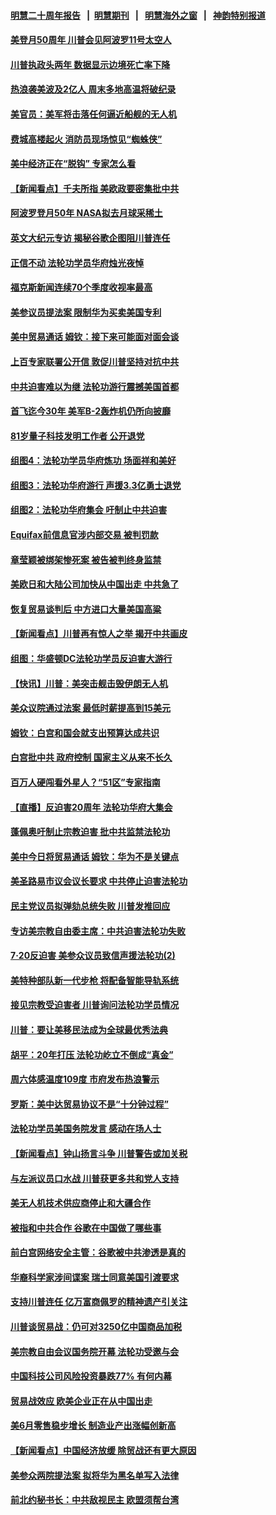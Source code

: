 #### [明慧二十周年报告](https://github.com/gfw-breaker/mh-reports/blob/master/README.md?t=07192120) &nbsp;&nbsp;|&nbsp;&nbsp;[明慧期刊](https://github.com/gfw-breaker/mh-qikan) &nbsp;&nbsp;|&nbsp;&nbsp; [明慧海外之窗](https://github.com/gfw-breaker/mh-news/blob/master/README.md?t=07192120) &nbsp;&nbsp;|&nbsp;&nbsp; [神韵特别报道](https://github.com/gfw-breaker/mh-news/blob/master/shenyun.md?t=07192120) 

#### [美登月50周年 川普会见阿波罗11号太空人](../pages/nsc412/n11396296.md?t=07192120) 

#### [川普执政头两年 数据显示边境死亡率下降](../pages/nsc412/n11396485.md?t=07192120) 

#### [热浪袭美波及2亿人 周末多地高温将破纪录](../pages/nsc412/n11396366.md?t=07192120) 

#### [美官员：美军将击落任何逼近船舰的无人机](../pages/nsc412/n11395844.md?t=07192120) 

#### [费城高楼起火 消防员现场惊见“蜘蛛侠”](../pages/nsc412/n11396040.md?t=07192120) 

#### [美中经济正在“脱钩” 专家怎么看](../pages/nsc412/n11396179.md?t=07192120) 

#### [【新闻看点】千夫所指 美欧政要密集批中共](../pages/nsc412/n11396069.md?t=07192120) 

#### [阿波罗登月50年 NASA拟去月球采稀土](../pages/nsc412/n11395775.md?t=07192120) 

#### [英文大纪元专访 揭秘谷歌企图阻川普连任](../pages/nsc412/n11395918.md?t=07192120) 

#### [正信不动 法轮功学员华府烛光夜悼](../pages/nsc412/n11396355.md?t=07192120) 

#### [福克斯新闻连续70个季度收视率最高](../pages/nsc412/n11395496.md?t=07192120) 

#### [美参议员提法案 限制华为买卖美国专利](../pages/nsc412/n11395833.md?t=07192120) 

#### [美中贸易通话 姆钦：接下来可能面对面会谈](../pages/nsc412/n11395747.md?t=07192120) 

#### [上百专家联署公开信 敦促川普坚持对抗中共](../pages/nsc412/n11394859.md?t=07192120) 

#### [中共迫害难以为继 法轮功游行震撼美国首都](../pages/nsc412/n11394281.md?t=07192120) 

#### [首飞迄今30年 美军B-2轰炸机仍所向披靡](../pages/nsc412/n11395211.md?t=07192120) 

#### [81岁量子科技发明工作者 公开退党](../pages/nsc412/n11394585.md?t=07192120) 

#### [组图4：法轮功学员华府炼功 场面祥和美好](../pages/nsc412/n11394709.md?t=07192120) 

#### [组图3：法轮功华府游行 声援3.3亿勇士退党](../pages/nsc412/n11394387.md?t=07192120) 

#### [组图2：法轮功华府集会 吁制止中共迫害](../pages/nsc412/n11394282.md?t=07192120) 

#### [Equifax前信息官涉内部交易 被判罚款](../pages/nsc412/n11394044.md?t=07192120) 

#### [章莹颖被绑架惨死案 被告被判终身监禁](../pages/nsc412/n11394066.md?t=07192120) 

#### [美欧日和大陆公司加快从中国出走 中共急了](../pages/nsc412/n11393790.md?t=07192120) 

#### [恢复贸易谈判后 中方进口大量美国高粱](../pages/nsc412/n11393905.md?t=07192120) 

#### [【新闻看点】川普再有惊人之举 揭开中共画皮](../pages/nsc412/n11393493.md?t=07192120) 

#### [组图：华盛顿DC法轮功学员反迫害大游行](../pages/nsc412/n11393926.md?t=07192120) 

#### [【快讯】川普：美突击舰击毁伊朗无人机](../pages/nsc412/n11393964.md?t=07192120) 

#### [美众议院通过法案 最低时薪提高到15美元](../pages/nsc412/n11393728.md?t=07192120) 

#### [姆钦：白宫和国会就支出预算达成共识](../pages/nsc412/n11393650.md?t=07192120) 

#### [白宫批中共 政府控制 国家主义从来不长久](../pages/nsc412/n11393496.md?t=07192120) 

#### [百万人硬闯看外星人？“51区”专家指南](../pages/nsc412/n11393001.md?t=07192120) 

#### [【直播】反迫害20周年 法轮功华府大集会](../pages/nsc412/n11386430.md?t=07192120) 

#### [蓬佩奥吁制止宗教迫害 批中共监禁法轮功](../pages/nsc412/n11393342.md?t=07192120) 

#### [美中今日将贸易通话 姆钦：华为不是关键点](../pages/nsc412/n11393282.md?t=07192120) 

#### [美圣路易市议会议长要求 中共停止迫害法轮功](../pages/nsc412/n11393251.md?t=07192120) 

#### [民主党议员拟弹劾总统失败 川普发推回应](../pages/nsc412/n11392717.md?t=07192120) 

#### [专访美宗教自由委主席：中共迫害法轮功失败](../pages/nsc412/n11391294.md?t=07192120) 

#### [7‧20反迫害 美参众议员致信声援法轮功(2)](../pages/nsc412/n11391822.md?t=07192120) 

#### [美特种部队新一代步枪 将配备智能导轨系统](../pages/nsc412/n11392071.md?t=07192120) 

#### [接见宗教受迫害者 川普询问法轮功学员情况](../pages/nsc412/n11391208.md?t=07192120) 

#### [川普：要让美移民法成为全球最优秀法典](../pages/nsc412/n11391947.md?t=07192120) 

#### [胡平：20年打压 法轮功屹立不倒成“真金”](../pages/nsc412/n11391900.md?t=07192120) 

#### [周六体感温度109度 市府发布热浪警示](../pages/nsc412/n11391893.md?t=07192120) 

#### [罗斯：美中达贸易协议不是“十分钟过程”](../pages/nsc412/n11391165.md?t=07192120) 

#### [法轮功学员美国务院发言 感动在场人士](../pages/nsc412/n11391241.md?t=07192120) 

#### [【新闻看点】钟山扬言斗争 川普警告或加关税](../pages/nsc412/n11390828.md?t=07192120) 

#### [与左派议员口水战 川普获更多共和党人支持](../pages/nsc412/n11390726.md?t=07192120) 

#### [美无人机技术供应商停止和大疆合作](../pages/nsc412/n11390783.md?t=07192120) 

#### [被指和中共合作 谷歌在中国做了哪些事](../pages/nsc412/n11390549.md?t=07192120) 

#### [前白宫网络安全主管：谷歌被中共渗透是真的](../pages/nsc412/n11390388.md?t=07192120) 

#### [华裔科学家涉间谍案 瑞士同意美国引渡要求](../pages/nsc412/n11389956.md?t=07192120) 

#### [支持川普连任 亿万富商佩罗的精神遗产引关注](../pages/nsc412/n11387101.md?t=07192120) 

#### [川普谈贸易战：仍可对3250亿中国商品加税](../pages/nsc412/n11389051.md?t=07192120) 

#### [美宗教自由会议国务院开幕 法轮功受邀与会](../pages/nsc412/n11388662.md?t=07192120) 

#### [中国科技公司风险投资暴跌77% 有何内幕](../pages/nsc412/n11387891.md?t=07192120) 

#### [贸易战效应 欧美企业正在从中国出走](../pages/nsc412/n11389015.md?t=07192120) 

#### [美6月零售稳步增长 制造业产出涨幅创新高](../pages/nsc412/n11388696.md?t=07192120) 

#### [【新闻看点】中国经济放缓 除贸战还有更大原因](../pages/nsc412/n11388640.md?t=07192120) 

#### [美参众两院提法案 拟将华为黑名单写入法律](../pages/nsc412/n11388762.md?t=07192120) 

#### [前北约秘书长：中共敌视民主 欧盟须帮台湾](../pages/nsc412/n11388719.md?t=07192120) 

